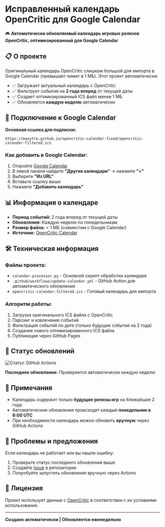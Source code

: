 # Исправленный календарь OpenCritic для Google Calendar

🎮 **Автоматически обновляемый календарь игровых релизов OpenCritic, оптимизированный для Google Calendar**

## 📋 О проекте

Оригинальный календарь OpenCritic слишком большой для импорта в Google Calendar (превышает лимит в 1 МБ). 
Этот проект автоматически:

- ✅ Загружает актуальный календарь с OpenCritic
- ✅ Фильтрует события на **2 года вперед** от текущей даты
- ✅ Создает оптимизированный ICS файл менее 1 МБ
- ✅ Обновляется **каждую неделю** автоматически

## 🔗 Подключение к Google Calendar

**Основная ссылка для подписки:**
```
https://maxytre.github.io/opencritic-calendar-fixed/opencritic-calendar-filtered.ics
```

### Как добавить в Google Calendar:

1. Откройте [Google Calendar](https://calendar.google.com)
2. В левой панели найдите **"Другие календари"** → нажмите **"+"** 
3. Выберите **"Из URL"**
4. Вставьте ссылку выше
5. Нажмите **"Добавить календарь"**

## 📊 Информация о календаре

- **Период событий:** 2 года вперед от текущей даты
- **Обновления:** Каждую неделю по понедельникам
- **Размер файла:** < 1 МБ (совместим с Google Calendar)
- **Источник:** [OpenCritic Calendar](https://opencritic.com/calendar)

## 🛠️ Техническая информация

### Файлы проекта:
- `calendar-processor.py` - Основной скрипт обработки календаря
- `.github/workflows/update-calendar.yml` - GitHub Action для автоматического обновления
- `opencritic-calendar-filtered.ics` - Готовый календарь для импорта

### Алгоритм работы:
1. Загрузка оригинального ICS файла с OpenCritic
2. Парсинг и извлечение событий
3. Фильтрация событий по дате (только будущие события на 2 года)
4. Создание нового оптимизированного ICS файла
5. Публикация через GitHub Pages

## 🔄 Статус обновлений

![Статус GitHub Actions](https://github.com/MaxYtre/opencritic-calendar-fixed/workflows/Update%20OpenCritic%20Calendar/badge.svg)

**Последнее обновление:** Проверяется автоматически каждую неделю

## 📝 Примечания

- Календарь содержит только **будущие релизы игр** на ближайшие 2 года
- Автоматические обновления происходят каждый **понедельник в 6:00 UTC**
- При необходимости календарь можно обновить **вручную** через GitHub Actions

## 🐛 Проблемы и предложения

Если календарь не работает или вы нашли ошибку:
1. Проверьте статус последнего обновления выше
2. Создайте [Issue](https://github.com/MaxYtre/opencritic-calendar-fixed/issues) в репозитории
3. Попробуйте запустить обновление вручную через Actions

## 📜 Лицензия

Проект использует данные с [OpenCritic](https://opencritic.com) в соответствии с их условиями использования.

---

**Создано автоматически | Обновляется еженедельно**